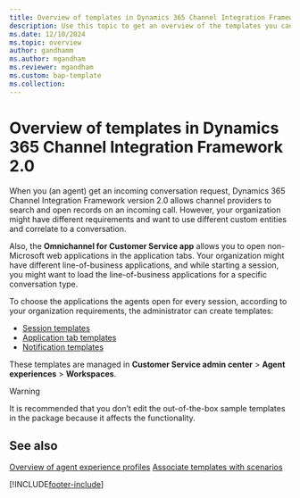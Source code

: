 ```yaml
---
title: Overview of templates in Dynamics 365 Channel Integration Framework 2.0 
description: Use this topic to get an overview of the templates you can create as an administrator in Dynamics 365 Channel Integration Framework 2.0.
ms.date: 12/10/2024
ms.topic: overview
author: gandhamm
ms.author: mgandham
ms.reviewer: mgandham
ms.custom: bap-template
ms.collection: 
---
```


# Overview of templates in Dynamics 365 Channel Integration Framework 2.0

When you (an agent) get an incoming conversation request, Dynamics 365 Channel Integration Framework version 2.0 allows channel providers to search and open records on an incoming call. However, your organization might have different requirements and want to use different custom entities and correlate to a conversation.

Also, the **Omnichannel for Customer Service app** allows you to open non-Microsoft web applications in the application tabs. Your organization might have different line-of-business applications, and while starting a session, you might want to load the line-of-business applications for a specific conversation type.

To choose the applications the agents open for every session, according to your organization requirements, the administrator can create templates:

- [Session templates](session-templates-cif.md)
- [Application tab templates](application-tab-templates-cif.md)
- [Notification templates](notification-templates-cif.md)

These templates are managed in **Customer Service admin center** > **Agent experiences** > **Workspaces**.

> [!WARNING]
> It is recommended that you don’t edit the out-of-the-box sample templates in the package because it affects the functionality.

## See also

[Overview of agent experience profiles](../../../customer-service/administer/overview.md)
[Associate templates with scenarios](associate-templates-cif.md)


[!INCLUDE[footer-include](../../../includes/footer-banner.md)]
